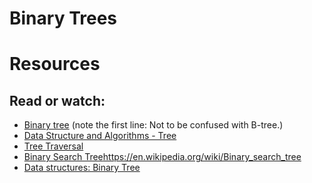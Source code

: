 # Binary Trees

# Resources
## Read or watch:

* [Binary tree](https://en.wikipedia.org/wiki/Binary_tree) (note the first line: Not to be confused with B-tree.)
* [Data Structure and Algorithms - Tree](https://www.tutorialspoint.com/data_structures_algorithms/tree_data_structure.htm)
* [Tree Traversal](https://www.programiz.com/dsa/tree-traversal)
* [Binary Search Tree]()https://en.wikipedia.org/wiki/Binary_search_tree
* [Data structures: Binary Tree](https://www.youtube.com/watch?v=H5JubkIy_p8)